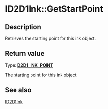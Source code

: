 # ID2D1Ink::GetStartPoint

## Description

Retrieves the starting point for this ink object.

## Return value

Type: **[D2D1_INK_POINT](https://learn.microsoft.com/windows/desktop/api/d2d1_3/ns-d2d1_3-d2d1_ink_point)**

The starting point for this ink object.

## See also

[ID2D1Ink](https://learn.microsoft.com/windows/desktop/api/d2d1_3/nn-d2d1_3-id2d1ink)